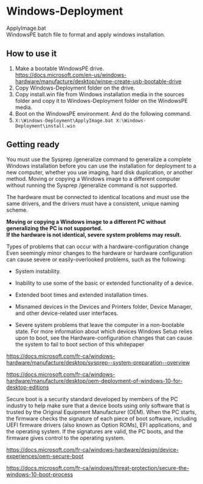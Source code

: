 # Windows-Deployment
ApplyImage.bat</br>
WindowsPE batch file to format and apply windows installation.</br>

## How to use it
1. Make a bootable WindowsPE drive.</br>
  https://docs.microsoft.com/en-us/windows-hardware/manufacture/desktop/winpe-create-usb-bootable-drive</br>
2. Copy Windows-Deployment folder on the drive.</br>
2. Copy install.win file from Windows installation media in the sources folder and copy it to Windows-Deployment folder on the WindowsPE media.</br>
3. Boot on the WindowsPE environment. And do the following command.</br>
4. `X:\Windows-Deployment\ApplyImage.bat X:\Windows-Deployment\install.win`</br>

## Getting ready
You must use the Sysprep /generalize command to generalize a complete Windows installation before you can use the installation for deployment to a new computer, whether you use imaging, hard disk duplication, or another method. Moving or copying a Windows image to a different computer without running the Sysprep /generalize command is not supported.

The hardware must be connected to identical locations and must use the same drivers, and the drivers must have a consistent, unique naming scheme.

<b>Moving or copying a Windows image to a different PC without generalizing the PC is not supported.</b>
</br>
<b>If the hardware is not identical, severe system problems may result.</b>

Types of problems that can occur with a hardware-configuration change
Even seemingly minor changes to the hardware or hardware configuration can cause severe or easily-overlooked problems, such as the following:

- System instability.

- Inability to use some of the basic or extended functionality of a device.

- Extended boot times and extended installation times.

- Misnamed devices in the Devices and Printers folder, Device Manager, and other device-related user interfaces.

- Severe system problems that leave the computer in a non-bootable state. For more information about which devices Windows Setup relies upon to boot, see the Hardware-configuration changes that can cause the system to fail to boot section of this whitepaper

https://docs.microsoft.com/fr-ca/windows-hardware/manufacture/desktop/sysprep--system-preparation--overview

https://docs.microsoft.com/fr-ca/windows-hardware/manufacture/desktop/oem-deployment-of-windows-10-for-desktop-editions

Secure boot is a security standard developed by members of the PC industry to help make sure that a device boots using only software that is trusted by the Original Equipment Manufacturer (OEM). When the PC starts, the firmware checks the signature of each piece of boot software, including UEFI firmware drivers (also known as Option ROMs), EFI applications, and the operating system. If the signatures are valid, the PC boots, and the firmware gives control to the operating system.

https://docs.microsoft.com/fr-ca/windows-hardware/design/device-experiences/oem-secure-boot

https://docs.microsoft.com/fr-ca/windows/threat-protection/secure-the-windows-10-boot-process
